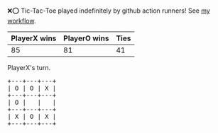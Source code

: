 :x::o: Tic-Tac-Toe played indefinitely by github action runners! See [my workflow](.github/workflows/play.yaml).

|PlayerX wins|PlayerO wins|Ties|
|-|-|-|
|85|81|41|

PlayerX's turn.

<pre>
+---+---+---+
| O | O | X |
+---+---+---+
| O |   |   |
+---+---+---+
| X | O | X |
+---+---+---+
</pre>